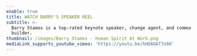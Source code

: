 ```yaml
---
enable: true
title: WATCH BARRY'S SPEAKER REEL
subtitle: >-
  Barry Stamos is a top-rated keynote speaker, change agent, and community
  builder.
thumbnail: /images/Barry Stamos - Human Spirit At Work.png
mediaLink_supports_youtube_vimeo: 'https://youtu.be/hHOAOAT7o98'
---
```


